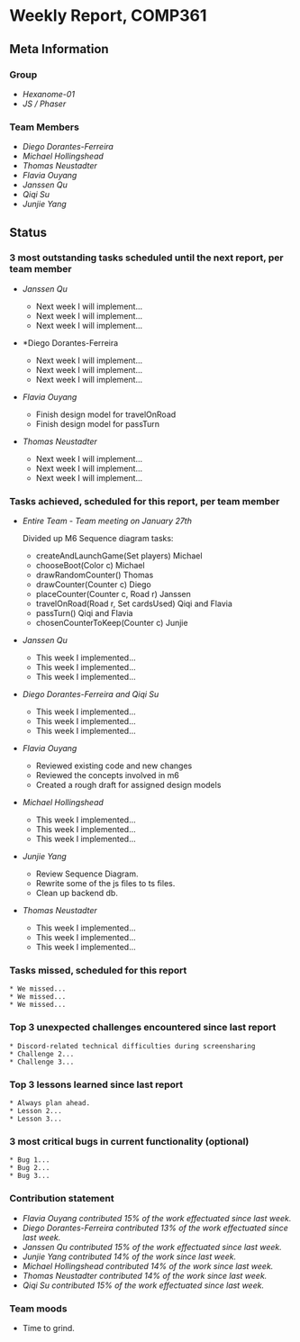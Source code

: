 # Weekly Report, COMP361

## Meta Information

### Group

 * *Hexanome-01*
 * *JS / Phaser*

### Team Members

 * *Diego Dorantes-Ferreira*
 * *Michael Hollingshead*
 * *Thomas Neustadter*
 * *Flavia Ouyang*
 * *Janssen Qu*
 * *Qiqi Su*
 * *Junjie Yang*

## Status

### 3 most outstanding tasks scheduled until the next report, per team member

* *Janssen Qu*
    * Next week I will implement...
    * Next week I will implement...
    * Next week I will implement...

* *Diego Dorantes-Ferreira
    * Next week I will implement...
    * Next week I will implement...
    * Next week I will implement...

 * *Flavia Ouyang*
    * Finish design model for travelOnRoad
    * Finish design model for passTurn

 * *Thomas Neustadter*
    * Next week I will implement...
    * Next week I will implement...
    * Next week I will implement...


### Tasks achieved, scheduled for this report, per team member

* *Entire Team - Team meeting on January 27th*
    
   Divided up M6 Sequence diagram tasks:
    * createAndLaunchGame(Set<Player> players) Michael
    * chooseBoot(Color c) Michael
    * drawRandomCounter() Thomas
    * drawCounter(Counter c) Diego
    * placeCounter(Counter c, Road r) Janssen
    * travelOnRoad(Road r, Set<Card> cardsUsed) Qiqi and Flavia
    * passTurn() Qiqi and Flavia
    * chosenCounterToKeep(Counter c) Junjie
    

* *Janssen Qu*
    * This week I implemented...
    * This week I implemented...
    * This week I implemented...
    
* *Diego Dorantes-Ferreira and Qiqi Su*
    * This week I implemented...
    * This week I implemented...
    * This week I implemented...

 * *Flavia Ouyang*
    * Reviewed existing code and new changes
    * Reviewed the concepts involved in m6
    * Created a rough draft for assigned design models
 
 * *Michael Hollingshead*
    * This week I implemented...
    * This week I implemented...
    * This week I implemented...
    
 * *Junjie Yang*
    * Review Sequence Diagram.
    * Rewrite some of the js files to ts files.
    * Clean up backend db.

 * *Thomas Neustadter*
    * This week I implemented...
    * This week I implemented...
    * This week I implemented...

### Tasks missed, scheduled for this report

    * We missed...
    * We missed...
    * We missed...

### Top 3 unexpected challenges encountered since last report

    * Discord-related technical difficulties during screensharing
    * Challenge 2...
    * Challenge 3...

### Top 3 lessons learned since last report

    * Always plan ahead.
    * Lesson 2...
    * Lesson 3...

### 3 most critical bugs in current functionality (optional)

    * Bug 1...
    * Bug 2...
    * Bug 3...

### Contribution statement

 * *Flavia Ouyang contributed 15% of the work effectuated since last week.*
 * *Diego Dorantes-Ferreira contributed 13% of the work effectuated since last week.*
 * *Janssen Qu contributed 15% of the work effectuated since last week.*
 * *Junjie Yang contributed 14% of the work since last week.*
 * *Michael Hollingshead contributed 14% of the work since last week.*
 * *Thomas Neustadter contributed 14% of the work since last week.*
 * *Qiqi Su contributed 15% of the work effectuated since last week.*

### Team moods

 * Time to grind.
